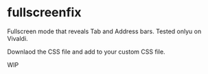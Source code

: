 # fullscreenfix

Fullscreen mode that  reveals Tab and Address bars. Tested onlyu on Vivaldi.

Downlaod the CSS file and add to your custom CSS file. 

WIP
